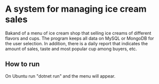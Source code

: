 # A system for managing ice cream sales
Bakand of a menu of ice cream shop that selling ice creams of different flavors and cups.
The program keeps all data on MySQL or MongoDB for the user selection.
In addition, there is a daily report that indicates the amount of sales, taste and most popular cup among buyers, etc.
## How to run
On Ubuntu run "dotnet run" and the menu will appear.
